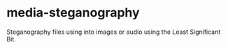 # media-steganography
Steganography files using into images or audio using the Least Significant Bit.
